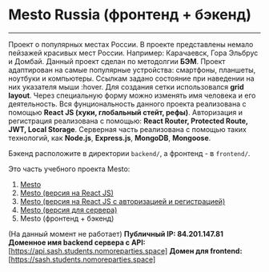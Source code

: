 # Mesto Russia (фронтенд + бэкенд)
------------------

Проект о популярных местах России. В проекте представлены немало пейзажей красивых мест России. Например: Карачаевск, Гора Эльбрус и Домбай. Данный проект сделан по методолгии **БЭМ**. Проект адаптирован на самые популярные устройства: смартфоны, планшеты, ноутбуки и компьютеры. Ссылкам задано состояние при наведении на них указателя мыши :hover. Для создания сетки использовался **grid layout**. Через специальную форму можно изменять имя человека и его деятельность. Вся фунциональность данного проекта реализована с помощью **React JS (хуки, глобальный стейт, рефы)**. Авторизация и регистрация реализована с помощью: **React Router, Protected Route, JWT, Local Storage**. Серверная часть реализована с помощью таких технологий, как **Node.js**, **Express.js**, **MongoDB**, **Mongoose**. 

Бэкенд расположите в директории `backend/`, а фронтенд - в `frontend/`. 

Это часть учебного проекта Mesto:
1. [Mesto](https://github.com/Hidison/mesto)
2. [Mesto (версия на React JS)](https://github.com/Hidison/mesto-react)
3. [Mesto (версия на React JS с авторизацией и регистрацией)](https://github.com/Hidison/react-mesto-auth)
4. [Mesto (версия для сервера)](https://github.com/Hidison/express-mesto)
5. Mesto (фронтенд + бэкенд)

(На данный момент не работает)
 **Публичный IP: 84.201.147.81**
 **Доменное имя backend сервера c API:** [https://api.sash.students.nomoreparties.space]
 **Домен для frontend:** [https://sash.students.nomoreparties.space]
